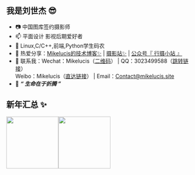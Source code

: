 ##  我是刘世杰 😎

- 📷 中国图库签约摄影师
- 📫 平面设计 影视后期爱好者
- 🐒 Linux,C/C++,前端,Python学生码农
- 🏡 热爱分享：<a href="https://mikelucis.site" target="_blank">Mikelucis的技术博客✨</a> |  <a href="https://photo.mikelucis.site" target="_blank">摄影站✨</a> |  <a href="https://s1.ax1x.com/2020/04/20/JMjiBd.jpg">公众号『 行摄小站 』</a>
- 👬 联系我：Wechat：Mikelucis（[二维码](https://s1.ax1x.com/2020/04/20/JMjiBd.jpg)） |  QQ：3023499588（[跳转链接](//im/chat?chat_type=wpa&uin=3023499588&version=1&src_type=web&web_src=oicqzone.com)）<br>Weibo：Mikelucis（[直达链接](https://weibo.com/u/5026640622)） |  Email：[Contact@mikelucis.site](mailto:contact@mikelucis.site)</br>
- 💬 ***“ 生命在于折腾 ”***
## 新年汇总 ✨
<img align="" height="137px" src="https://github-readme-stats.vercel.app/api?username=Mikelucis&hide_title=true&hide_border=true&show_icons=true&include_all_commits=true&line_height=21&bg_color=0,EC6C6C,FFD479,FFFC79,73FA79&theme=graywhite&locale=cn" /><img align="" height="137px" src="https://github-readme-stats.vercel.app/api/top-langs/?username=Mikelucis&hide_title=true&hide_border=true&layout=compact&bg_color=0,73FA79,73FDFF,D783FF&theme=graywhite&locale=cn" />

<!--
**MikeLucis/mikelucis** is a ✨ _special_ ✨ repository because its `README.md` (this file) appears on your GitHub profile.
